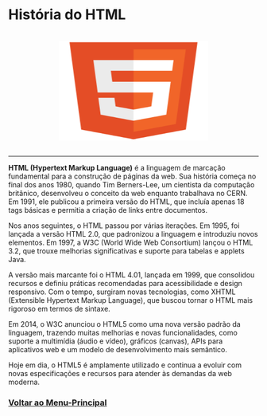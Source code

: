 # História do HTML

<div style="text-align: center;"><br>
     <img align="center" alt="Misael-HTML" height="200" width="300" src="https://raw.githubusercontent.com/devicons/devicon/master/icons/html5/html5-original.svg">
</div><br><hr>

**HTML (Hypertext Markup Language)** é a linguagem de marcação fundamental para a construção de páginas da web. Sua história começa no final dos anos 1980, quando Tim Berners-Lee, um cientista da computação britânico, desenvolveu o conceito da web enquanto trabalhava no CERN. Em 1991, ele publicou a primeira versão do HTML, que incluía apenas 18 tags básicas e permitia a criação de links entre documentos.

Nos anos seguintes, o HTML passou por várias iterações. Em 1995, foi lançada a versão HTML 2.0, que padronizou a linguagem e introduziu novos elementos. Em 1997, a W3C (World Wide Web Consortium) lançou o HTML 3.2, que trouxe melhorias significativas e suporte para tabelas e applets Java.

A versão mais marcante foi o HTML 4.01, lançada em 1999, que consolidou recursos e definiu práticas recomendadas para acessibilidade e design responsivo. Com o tempo, surgiram novas tecnologias, como XHTML (Extensible Hypertext Markup Language), que buscou tornar o HTML mais rigoroso em termos de sintaxe.

Em 2014, o W3C anunciou o HTML5 como uma nova versão padrão da linguagem, trazendo muitas melhorias e novas funcionalidades, como suporte a multimídia (áudio e vídeo), gráficos (canvas), APIs para aplicativos web e um modelo de desenvolvimento mais semântico.

Hoje em dia, o HTML5 é amplamente utilizado e continua a evoluir com novas especificações e recursos para atender às demandas da web moderna. 

### [Voltar ao Menu-Principal](../README.md)